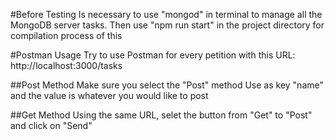 #Before Testing
Is necessary to use "mongod" in terminal to manage all the MongoDB server tasks.
Then use "npm run start" in the project directory for compilation process of this

#Postman Usage
Try to use Postman for every petition with this URL: http://localhost:3000/tasks

##Post Method
Make sure you select the "Post" method
Use as key "name" and the value is whatever you would like to post

##Get Method
Using the same URL, selet the button from "Get" to "Post" and click on "Send"
